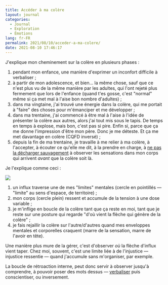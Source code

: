 ```yaml
---
title: Accéder à ma colère
layout: journal
categories:
  - Journal
  - Exploration
  - Émotions
lang: fr-FR
permalink: 2021/08/10/acceder-a-ma-colere/
date: 2021-08-10 17:46:17
---
```


J'explique mon cheminement sur la colère en plusieurs phases :

1. pendant mon enfance, une manière d'exprimer un inconfort difficile à verbaliser ;
2. à partir de mon adolescence, et bien… la même chose, sauf que ce n'est plus vu de la même manière par les adultes, qui l'ont rejeté plus fermement que lors de l'enfance (quand t'es gosse, c'est "normal" même si ça met mal à l'aise bon nombre d'adultes) ;
3. dans ma vingtaine, j'ai trouvé une énergie dans la colère, qui me portait à "faire" des choses pour m'émanciper et me développer ;
4. dans ma trentaine, j'ai commencé à être mal à l'aise à l'idée de présenter la colère aux autres, alors j'ai tout mis sous le tapis. De temps en temps à explose, mais bon, c'est pas si pire. Enfin si, parce que ça me donne l'impression d'être mon père. Donc je me déteste. Et ça me met davantage en colère (CQFD inversé) ;
5. depuis la fin de ma trentaine, je travaille à me relier à ma colère, à l'accepter, à écouter ce qu'elle me dit, à la prendre en charge, à [ne pas la décharger sauvagement](/2021/08/10/decharge-emotionnelle-sauvage/) à observer les sensations dans mon corps qui arrivent _avant_ que la colère soit là.

Je l'explique comme ceci :

![](/images/2021/08/colère.svg)

1. un influx traverse une de mes "limites" mentales (cercle en pointillés — "limite" au sens d'espace, de territoire) ;
2. mon corps (cercle plein) ressent et accumule de la tension à une dose variable ;
3. je m'inflige en boucle de la colère tant que ça reste en moi, tant que je reste sur une posture qui regarde "d'où vient la flèche qui génère de la colère" ;
4. je fais rejaillir la colère sur l'autre/d'autres quand mes enveloppes mentales et corporelles craquent (marre de la sensation, marre de l'avoir en tête).

Une manière plus mure de la gérer, c'est d'observer _où_ la flèche d'influx vient taper. Chez moi, souvent, c'est une limite liée à de l'injustice — injustice ressentie — quand j'accumule sans m'organiser, par exemple.

La boucle de rétroaction interne, peut donc servir à observer jusqu'à comprendre, à pouvoir poser des mots dessus — [verbaliser](/2019/11/15/verbaliser-mes-ressentis/) puis conscientiser, ou inversement.
